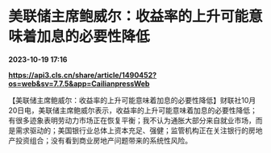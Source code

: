# 美联储主席鲍威尔：收益率的上升可能意味着加息的必要性降低

**2023-10-19 17:16**

**https://api3.cls.cn/share/article/1490452?os=web&sv=7.7.5&app=CailianpressWeb**

【美联储主席鲍威尔：收益率的上升可能意味着加息的必要性降低】财联社10月20日电，美联储主席鲍威尔表示，收益率的上升可能意味着加息的必要性降低；有很多迹象表明劳动力市场正在恢复平衡；我不认为通胀大部分来自就业市场，而是需求驱动的；美国银行业总体上资本充足、强健；监管机构正在关注银行的房地产投资组合；没有看到商业房地产问题带来的系统性风险。